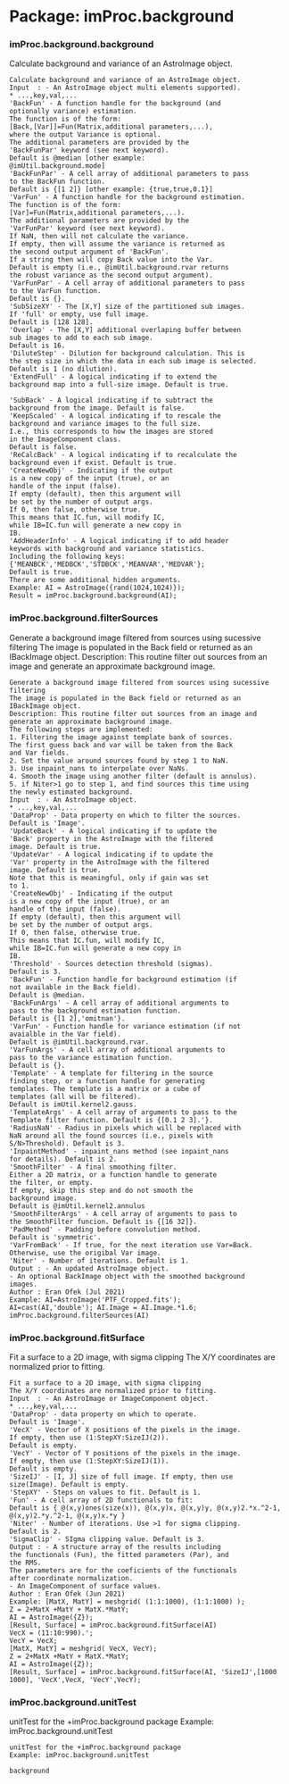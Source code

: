 # Package: imProc.background


### imProc.background.background

Calculate background and variance of an AstroImage object.


    
    Calculate background and variance of an AstroImage object.  
    Input  : - An AstroImage object multi elements supported).  
    * ...,key,val,...  
    'BackFun' - A function handle for the background (and  
    optionally variance) estimation.  
    The function is of the form:  
    [Back,[Var]]=Fun(Matrix,additional parameters,...),  
    where the output Variance is optional.  
    The additional parameters are provided by the  
    'BackFunPar' keyword (see next keyword).  
    Default is @median [other example:  
    @imUtil.background.mode]  
    'BackFunPar' - A cell array of additional parameters to pass  
    to the BackFun function.  
    Default is {[1 2]} [other example: {true,true,0.1}]  
    'VarFun' - A function handle for the background estimation.  
    The function is of the form:  
    [Var]=Fun(Matrix,additional parameters,...).  
    The additional parameters are provided by the  
    'VarFunPar' keyword (see next keyword).  
    If NaN, then will not calculate the variance.  
    If empty, then will assume the variance is returned as  
    the second output argument of 'BackFun'.  
    If a string then will copy Back value into the Var.  
    Default is empty (i.e., @imUtil.background.rvar returns  
    the robust variance as the second output argument).  
    'VarFunPar' - A cell array of additional parameters to pass  
    to the VarFun function.  
    Default is {}.  
    'SubSizeXY' - The [X,Y] size of the partitioned sub images.  
    If 'full' or empty, use full image.  
    Default is [128 128].  
    'Overlap' - The [X,Y] additional overlaping buffer between  
    sub images to add to each sub image.  
    Default is 16.  
    'DiluteStep' - Dilution for background calculation. This is  
    the step size in which the data in each sub image is selected.  
    Default is 1 (no dilution).  
    'ExtendFull' - A logical indicating if to extend the  
    background map into a full-size image. Default is true.  
      
    'SubBack' - A logical indicating if to subtract the  
    background from the image. Default is false.  
    'KeepScaled' - A logical indicating if to rescale the  
    background and variance images to the full size.  
    I.e., this corresponds to how the images are stored  
    in the ImageComponent class.  
    Default is false.  
    'ReCalcBack' - A logical indicating if to recalculate the  
    background even if exist. Default is true.  
    'CreateNewObj' - Indicating if the output  
    is a new copy of the input (true), or an  
    handle of the input (false).  
    If empty (default), then this argument will  
    be set by the number of output args.  
    If 0, then false, otherwise true.  
    This means that IC.fun, will modify IC,  
    while IB=IC.fun will generate a new copy in  
    IB.  
    'AddHeaderInfo' - A logical indicating if to add header  
    keywords with background and variance statistics.  
    Including the following keys: {'MEANBCK','MEDBCK','STDBCK','MEANVAR','MEDVAR'};  
    Default is true.  
    There are some additional hidden arguments.  
    Example: AI = AstroImage({rand(1024,1024)});  
    Result = imProc.background.background(AI);  
      
### imProc.background.filterSources

Generate a background image filtered from sources using sucessive filtering The image is populated in the Back field or returned as an IBackImage object. Description: This routine filter out sources from an image and generate an approximate background image.


    
    Generate a background image filtered from sources using sucessive filtering  
    The image is populated in the Back field or returned as an  
    IBackImage object.  
    Description: This routine filter out sources from an image and  
    generate an approximate background image.  
    The following steps are implemented:  
    1. Filtering the image against template bank of sources.  
    The first guess back and var will be taken from the Back  
    and Var fields.  
    2. Set the value around sources found by step 1 to NaN.  
    3. Use inpaint_nans to interpolate over NaNs.  
    4. Smooth the image using another filter (default is annulus).  
    5. if Niter>1 go to step 1, and find sources this time using  
    the newly estimated background.  
    Input  : - An AstroImage object.  
    * ...,key,val,...  
    'DataProp' - Data property on which to filter the sources.  
    Default is 'Image'.  
    'UpdateBack' - A logical indicating if to update the  
    'Back' property in the AstroImage with the filtered  
    image. Default is true.  
    'UpdateVar' - A logical indicating if to update the  
    'Var' property in the AstroImage with the filtered  
    image. Default is true.  
    Note that this is meaningful, only if gain was set  
    to 1.  
    'CreateNewObj' - Indicating if the output  
    is a new copy of the input (true), or an  
    handle of the input (false).  
    If empty (default), then this argument will  
    be set by the number of output args.  
    If 0, then false, otherwise true.  
    This means that IC.fun, will modify IC,  
    while IB=IC.fun will generate a new copy in  
    IB.  
    'Threshold' - Sources detection threshold (sigmas).  
    Default is 3.  
    'BackFun' - Function handle for background estimation (if  
    not available in the Back field).  
    Default is @median.  
    'BackFunArgs' - A cell array of additional arguments to  
    pass to the background estimation function.  
    Default is {[1 2],'omitnan'}.  
    'VarFun' - Function handle for variance estimation (if not  
    avaialble in the Var field).  
    Default is @imUtil.background.rvar.  
    'VarFunArgs' - A cell array of additional arguments to  
    pass to the variance estimation function.  
    Default is {}.  
    'Template' - A template for filtering in the source  
    finding step, or a function handle for generating  
    templates. The template is a matrix or a cube of  
    templates (all will be filtered).  
    Default is imUtil.kernel2.gauss.  
    'TemplateArgs' - A cell array of arguments to pass to the  
    Template filter function. Default is {[0.1 2 3].'}.  
    'RadiusNaN' - Radius in pixels which will be replaced with  
    NaN around all the found sources (i.e., pixels with  
    S/N>Threshold). Default is 3.  
    'InpaintMethod' - inpaint_nans method (see inpaint_nans  
    for details). Default is 2.  
    'SmoothFilter' - A final smoothing filter.  
    Either a 2D matrix, or a function handle to generate  
    the filter, or empty.  
    If empty, skip this step and do not smooth the  
    background image.  
    Default is @imUtil.kernel2.annulus  
    'SmoothFilterArgs' - A cell array of arguments to pass to  
    the SmoothFilter funcion. Default is {[16 32]}.  
    'PadMethod' - Padding before convolution method.  
    Default is 'symmetric'.  
    'VarFromBack' - If true, for the next iteration use Var=Back.  
    Otherwise, use the origibal Var image.  
    'Niter' - Number of iterations. Default is 1.  
    Output : - An updated AstroImage object.  
    - An optional BackImage object with the smoothed background  
    images.  
    Author : Eran Ofek (Jul 2021)  
    Example: AI=AstroImage('PTF_Cropped.fits');  
    AI=cast(AI,'double'); AI.Image = AI.Image.*1.6;  
    imProc.background.filterSources(AI)  
      
### imProc.background.fitSurface

Fit a surface to a 2D image, with sigma clipping The X/Y coordinates are normalized prior to fitting.


    
    Fit a surface to a 2D image, with sigma clipping  
    The X/Y coordinates are normalized prior to fitting.  
    Input  : - An AstroImage or ImageComponent object.  
    * ...,key,val,...  
    'DataProp' - data property on which to operate.  
    Default is 'Image'.  
    'VecX' - Vector of X positions of the pixels in the image.  
    If empty, then use (1:StepXY:SizeIJ(2)).  
    Default is empty.  
    'VecY' - Vector of Y positions of the pixels in the image.  
    If empty, then use (1:StepXY:SizeIJ(1)).  
    Default is empty.  
    'SizeIJ' - [I, J] size of full image. If empty, then use  
    size(Image). Default is empty.  
    'StepXY' - Steps on values to fit. Default is 1.  
    'Fun' - A cell array of 2D functionals to fit:  
    Default is { @(x,y)ones(size(x)), @(x,y)x, @(x,y)y, @(x,y)2.*x.^2-1, @(x,y)2.*y.^2-1, @(x,y)x.*y }  
    'Niter' - Number of iterations. Use >1 for sigma clipping.  
    Default is 2.  
    'SigmaClip' - SIgma clipping value. Default is 3.  
    Output : - A structure array of the results including  
    the functionals (Fun), the fitted parameters (Par), and  
    the RMS.  
    The parameters are for the coeficients of the functionals  
    after coordinate normalization.  
    - An ImageComponent of surface values.  
    Author : Eran Ofek (Jun 2021)  
    Example: [MatX, MatY] = meshgrid( (1:1:1000), (1:1:1000) );  
    Z = 2+MatX +MatY + MatX.*MatY;  
    AI = AstroImage({Z});  
    [Result, Surface] = imProc.background.fitSurface(AI)  
    VecX = (11:10:990).';  
    VecY = VecX;  
    [MatX, MatY] = meshgrid( VecX, VecY);  
    Z = 2+MatX +MatY + MatX.*MatY;  
    AI = AstroImage({Z});  
    [Result, Surface] = imProc.background.fitSurface(AI, 'SizeIJ',[1000 1000], 'VecX',VecX, 'VecY',VecY);  
      
      
### imProc.background.unitTest

unitTest for the +imProc.background package Example: imProc.background.unitTest


    
    unitTest for the +imProc.background package  
    Example: imProc.background.unitTest  
      
    background  

